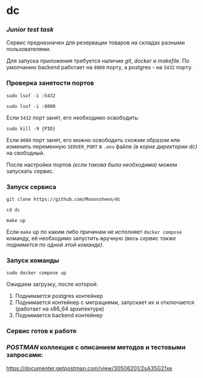 # dc

### _Junior test task_

Сервис предназначен для резервации товаров на складах разными пользователями.

Для запуска приложения требуется наличие _git_, _docker_ и _makefile_.
По умолчанию backend работает на `8000` порту, а postgres - на `5432` порту.

### Проверка занятости портов
```
sudo lsof -i :5432

sudo lsof -i :8000
```
Если `5432` порт занят, его необходимо освободить:
```
sudo kill -9 {PID}
```
Если `8000` порт занят, его можно освободить схожим образом или изменить переменную `SERVER_PORT` в `.env` файле _(в корне директории dc)_ на свободный.

После настройки портов _(если такова была необходима)_ можем запускать сервис.

### Запуск сервиса
```
git clone https://github.com/Mooonsheen/dc

cd dc

make up
```
Если `make` up по каким либо причинам не исполняет `docker compose` команду, её необходимо запустить вручную _(весь сервис также поднимется по одной этой команде)_.

### Запуск команды 
```
sudo docker compose up
```
Ожидаем загрузку, после которой:
1) Поднимается postgres контейнер
2) Поднимается контейнер с миграциями, запускает их и отключается (работает на x86_64 архитектуре)
3) Поднимается backend контейнер

### Сервис готов к работе


### _POSTMAN_ коллекция с описанием методов и тестовыми запросами:
https://documenter.getpostman.com/view/30506201/2sA35G21xe